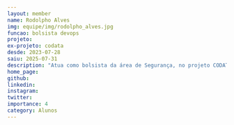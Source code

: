 ```yaml
---
layout: member
name: Rodolpho Alves
img: equipe/img/rodolpho_alves.jpg
funcao: bolsista devops
projeto: 
ex-projeto: codata
desde: 2023-07-28
saiu: 2025-07-31
description: "Atua como bolsista da área de Segurança, no projeto CODATA"
home_page: 
github: 
linkedin: 
instagram: 
twitter: 
importance: 4
category: Alunos
---
```

